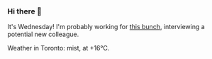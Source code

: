 ### Hi there :wave:

It's Wednesday! I'm probably working for [this bunch](https://github.com/kohofinancial), interviewing a potential new colleague.

Weather in Toronto: mist, at +16°C.
